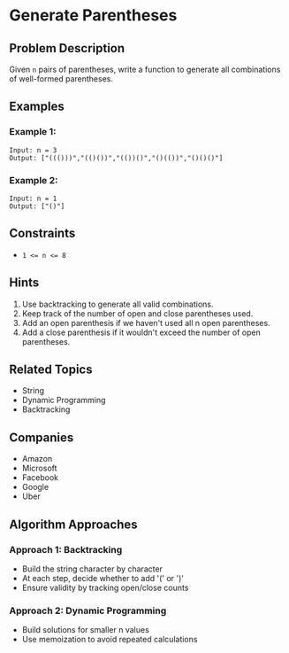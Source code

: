 # Generate Parentheses

## Problem Description

Given `n` pairs of parentheses, write a function to generate all combinations of well-formed parentheses.

## Examples

### Example 1:
```
Input: n = 3
Output: ["((()))","(()())","(())()","()(())","()()()"]
```

### Example 2:
```
Input: n = 1
Output: ["()"]
```

## Constraints

- `1 <= n <= 8`

## Hints

1. Use backtracking to generate all valid combinations.
2. Keep track of the number of open and close parentheses used.
3. Add an open parenthesis if we haven't used all n open parentheses.
4. Add a close parenthesis if it wouldn't exceed the number of open parentheses.

## Related Topics

- String
- Dynamic Programming
- Backtracking

## Companies

- Amazon
- Microsoft
- Facebook
- Google
- Uber

## Algorithm Approaches

### Approach 1: Backtracking
- Build the string character by character
- At each step, decide whether to add '(' or ')'
- Ensure validity by tracking open/close counts

### Approach 2: Dynamic Programming
- Build solutions for smaller n values
- Use memoization to avoid repeated calculations
